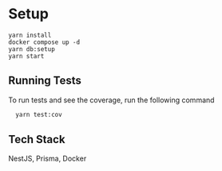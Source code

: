 # Setup

```
yarn install
docker compose up -d
yarn db:setup
yarn start
```

## Running Tests

To run tests and see the coverage, run the following command

```bash
  yarn test:cov
```

## Tech Stack

NestJS, Prisma, Docker
